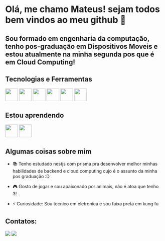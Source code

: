 # Olá, me chamo Mateus! sejam todos bem vindos ao meu github 👋
## Sou formado em engenharia da computação, tenho pos-graduação em Dispositivos Moveis e estou atualmente na minha segunda pos que é em Cloud Computing!


## Tecnologias e Ferramentas
   
 <img src="https://cdn.jsdelivr.net/gh/devicons/devicon/icons/react/react-original.svg" width="40" heigh="40" />  <img src="https://cdn.jsdelivr.net/gh/devicons/devicon/icons/git/git-original.svg" width="40" heigh="40"/> <img src="https://cdn.jsdelivr.net/gh/devicons/devicon/icons/html5/html5-original.svg" width="40" heigh="40" /> <img src="https://cdn.jsdelivr.net/gh/devicons/devicon/icons/javascript/javascript-original.svg"  width="40" heigh="40"/> <img src="https://cdn.jsdelivr.net/gh/devicons/devicon/icons/jest/jest-plain.svg" width="40" heigh="40" />   <img src="https://cdn.jsdelivr.net/gh/devicons/devicon/icons/typescript/typescript-original.svg" width="40" heigh="40"/>
         
## Estou aprendendo

<img src="https://cdn.jsdelivr.net/gh/devicons/devicon/icons/nestjs/nestjs-plain.svg" width="40" heigh="40" /> <img src="https://cdn.jsdelivr.net/gh/devicons/devicon/icons/nextjs/nextjs-original.svg" width="40" heigh="40" />

## Algumas coisas sobre mim
- 📚 Tenho estudado nestjs com prisma pra desenvolver melhor minhas habilidades de backend e cloud computing cujo é o assunto da minha pos graduação :D

- 🎮 Gosto de jogar e sou apaixonado por animais, não é atoa que tenho 3!

- ⚡ Curiosidade: Sou tecnico em eletronica e sou faixa preta em kung fu

## Contatos:

<div>
<a href = "mateus.satiro2@gmail.com"><img src="https://img.shields.io/badge/Gmail-D14836?style=for-the-badge&logo=gmail&logoColor=white" target="_blank"></a>
<a href="https://www.linkedin.com/in/mateussatiro" target="_blank"><img src="https://img.shields.io/badge/-LinkedIn-%230077B5?style=for-the-badge&logo=linkedin&logoColor=white" target="_blank"></a>   
</div>

